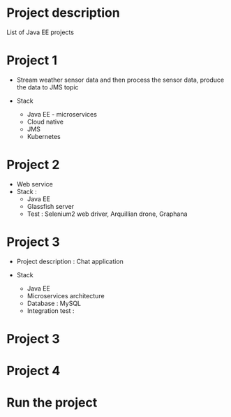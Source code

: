 # Project description 
List of Java EE projects 


# Project 1 
+ Stream weather sensor data and then process the sensor data, produce the data to JMS topic 

+ Stack 
    + Java EE - microservices
    + Cloud native 
    + JMS
    + Kubernetes 


# Project 2 
+ Web service  
+ Stack : 
    + Java EE 
    + Glassfish server 
    + Test : Selenium2 web driver, Arquillian drone, Graphana

# Project 3 
+  Project description : Chat application

+ Stack 
    + Java EE 
    + Microservices architecture 
    + Database : MySQL 
    + Integration test : 


# Project 3 


# Project 4 




# Run the project 



